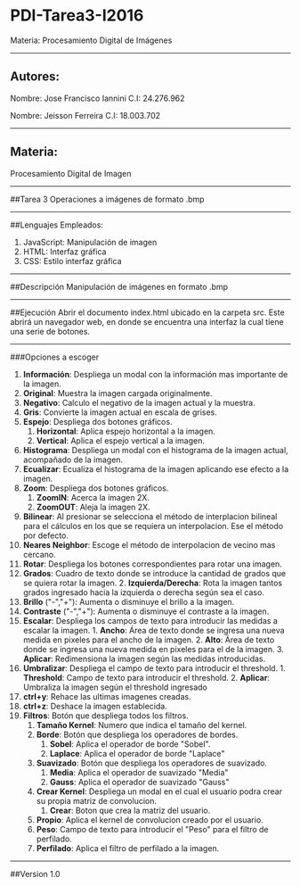 # PDI-Tarea3-I2016
Materia: Procesamiento Digital de Imágenes


----------


## Autores:
Nombre: Jose Francisco Iannini
C.I: 24.276.962

Nombre: Jeisson Ferreira
C.I: 18.003.702


----------


## Materia:
Procesamiento Digital de Imagen


----------


##Tarea 3
Operaciones a imágenes de formato .bmp


----------


##Lenguajes Empleados:
1. JavaScript: Manipulación de imagen
2. HTML: Interfaz gráfica
3. CSS: Estilo interfaz gráfica


----------


##Descripción
Manipulación de imágenes en formato .bmp


----------


##Ejecución
Abrir el documento index.html ubicado en la carpeta src. Este abrirá un navegador web, en donde se encuentra una interfaz la cual tiene una serie de botones.


----------


###Opciones a escoger 
 1. **Información**: Despliega un modal con la información mas importante de la imagen.
 2. **Original**: Muestra la imagen cargada originalmente.
 3. **Negativo**: Calculo el negativo de la imagen actual y la muestra.
 4. **Gris**: Convierte la imagen actual en escala de grises.
 5. **Espejo**: Despliega dos botones gráficos.
	1. **Horizontal**: Aplica espejo horizontal a la imagen.
	2. **Vertical**: Aplica el espejo vertical a la imagen.
 6. **Histograma**: Despliega un modal con el histograma de la imagen actual, acompañado de la imagen.
 7. **Ecualizar**: Ecualiza el histograma de la imagen aplicando ese efecto a la imagen. 
 8. **Zoom**: Despliega dos botones gráficos.
	1. **ZoomIN**: Acerca la imagen 2X.
	2. **ZoomOUT**: Aleja la imagen 2X.
 9. **Bilinear**: Al presionar se selecciona el método de interplacion bilineal para el cálculos en los que se requiera un interpolacion. Ese el método por defecto.
 10. **Neares Neighbor**: Escoge el método de interpolacion de vecino mas cercano.
 11. **Rotar**: Despliega los botones correspondientes para rotar una imagen.
1. **Grados**: Cuadro de texto donde se introduce la cantidad de grados que se quiera rotar la imagen.
	2. **Izquierda/Derecha**: Rota la imagen tantos grados ingresado hacia la izquierda o derecha según sea el caso.
 12. **Brillo** ("-","+"): Aumenta o disminuye el brillo a la imagen.
 13. **Contraste** ("-","+"): Aumenta o disminuye el contraste a la imagen.
 14. **Escalar**: Despliega los campos de texto para introducir las medidas a escalar la imagen.
	1. **Ancho**: Área de texto donde se ingresa una nueva medida en pixeles para el ancho de la imagen.
	2. **Alto**: Área de texto donde se ingresa una nueva medida en pixeles para el de la imagen.
	3. **Aplicar**: Redimensiona la imagen según las medidas introducidas.
 15. **Umbralizar**: Despliega el campo de texto para introducir el threshold.
	1. **Threshold**: Campo de texto para introducir el threshold.
	2. **Aplicar**: Umbraliza la imagen según el threshold ingresado
 16. **ctrl+y**: Rehace las ultimas imagenes creadas. 
 17.  **ctrl+z**: Deshace la imagen establecida.
 18. **Filtros**: Botón que despliega todos los filtros.
	 1. **Tamaño Kernel**: Numero que indica el tamaño del kernel.
	 2. **Borde**: Botón que despliega los operadores de bordes.
		 1. **Sobel**: Aplica el operador de borde "Sobel".
		 2. **Laplace**: Aplica el operador de borde "Laplace"
	 3. **Suavizado**: Botón que despliega los operadores de suavizado.
		 1. **Media**: Aplica el operador de suavizado "Media"
		 2. **Gauss**: Aplica el operador de suavizado "Gauss"
	 4.  **Crear Kernel**: Despliega un modal en el cual el usuario podra crear su propia matriz de convolucion. 
		 1.  **Crear**: Boton que crea la matriz del usuario.
	 5.  **Propio**: Aplica el kernel de convolucion creado por el usuario.
	 6.  **Peso**: Campo de texto para introducir el "Peso" para el filtro de perfilado.
	 7. **Perfilado**: Aplica el filtro de perfilado a la imagen.


----------


##Version
1.0

